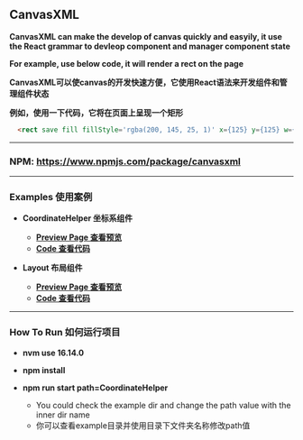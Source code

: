 ## CanvasXML


**CanvasXML can make the develop of canvas quickly and easyily, it use the React grammar to devleop component and manager component state**

**For example, use below code, it will render a rect on the page**


**CanvasXML可以使canvas的开发快速方便，它使用React语法来开发组件和管理组件状态**

**例如，使用一下代码，它将在页面上呈现一个矩形**

``` html
  <rect save fill fillStyle='rgba(200, 145, 25, 1)' x={125} y={125} w={100} h={100} />
```

---

### NPM: https://www.npmjs.com/package/canvasxml

---

### Examples 使用案例

- **CoordinateHelper 坐标系组件**
  - [**Preview Page 查看预览**](https://wvooovw.github.io/20240601x001/exampled/CoordinateHelper)
  - [**Code 查看代码**](https://github.com/wvOoOvw/20240601x001/tree/master/example/CoordinateHelper)

- **Layout 布局组件**
  - [**Preview Page 查看预览**](https://wvooovw.github.io/20240601x001/exampled/Layout)
  - [**Code 查看代码**](https://github.com/wvOoOvw/20240601x001/tree/master/example/Layout)

---

### How To Run 如何运行项目

- **nvm use 16.14.0**

- **npm install**

- **npm run start path=CoordinateHelper**
  - You could check the example dir and change the path value with the inner dir name
  - 你可以查看example目录并使用目录下文件夹名称修改path值